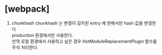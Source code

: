 # [webpack]
1. chunkhash
chunkhash 는 변경이 감지된 entry 에 한해서만 hash 값을 변경한다<br>
production 환경에서만 사용한다.<br>
만약 로컬 환경에서 사용하고 싶은 경우 HotModuleReplacementPlugin 함수를 주석 처리한다.
